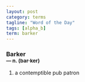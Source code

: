 ```yaml
---
layout: post
category: terms
tagline: "Word of the Day"
tags: [alpha_b]
term: barker
---
```


<h3>Barker<br/> <small>&mdash; n. (bar<span>&middot;</span>ker)</small></h3>
<p><ol><li>a contemptible pub patron</li>
</ol></p>
